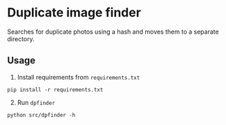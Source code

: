 # Duplicate image finder

Searches for duplicate photos using a hash and moves them to a separate directory.

## Usage

1. Install requirements from `requirements.txt`
```shell
pip install -r requirements.txt
```
  
2. Run `dpfinder`
```shell
python src/dpfinder -h
```

